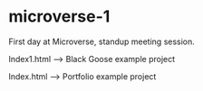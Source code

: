 # microverse-1

First day at Microverse, standup meeting session.

Index1.html --> Black Goose example project

Index.html --> Portfolio example project 
